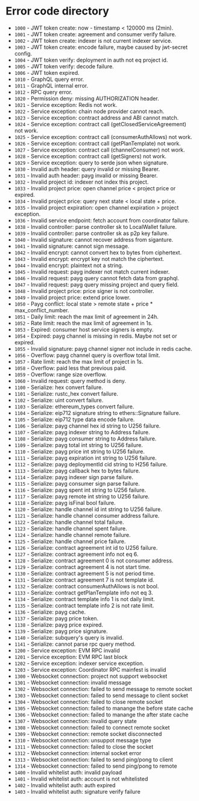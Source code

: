 # Error code directory

- `1000` - JWT token create: now - timestamp < 120000 ms (2min).
- `1001` - JWT token create: agreement and consumer verify failure.
- `1002` - JWT token create: indexer is not current indexer service.
- `1003` - JWT token create: encode failure, maybe caused by jwt-secret config.
- `1004` - JWT token verify: deployment in auth not eq project id.
- `1005` - JWT token verify: decode failure.
- `1006` - JWT token expired.
- `1010` - GraphQL query error.
- `1011` - GraphQL internal error.
- `1012` - RPC query error.
- `1020` - Permission deny: missing AUTHORIZATION header.
- `1021` - Service exception: Redis not work.
- `1022` - Service exception: chain node provider cannot reach.
- `1023` - Service exception: contract address and ABI cannot match.
- `1024` - Service exception: contract call (getClosedServiceAgreement) not work.
- `1025` - Service exception: contract call (consumerAuthAllows) not work.
- `1026` - Service exception: contract call (getPlanTemplate) not work.
- `1027` - Service exception: contract call (channelConsumer) not work.
- `1028` - Service exception: contract call (getSigners) not work.
- `1029` - Service exception: query to serde json when signature.
- `1030` - Invalid auth header: query invalid or missing Bearer.
- `1031` - Invalid auth header: payg invalid or missing Bearer.
- `1032` - Invalid project id: indexer not index this project.
- `1033` - Invalid project price: open channel price < project price or expired.
- `1034` - Invalid project price: query next state < local state + price.
- `1035` - Invalid project expiration: open channel expiration > project exception.
- `1036` - Invalid service endpoint: fetch account from coordinator failure.
- `1038` - Invalid controller: parse controller sk to LocalWallet failure.
- `1039` - Invalid controller: parse controller sk as p2p key failure.
- `1040` - Invalid signature: cannot recover address from siganture.
- `1041` - Invalid signature: cannot sign message.
- `1042` - Invalid encrypt: cannot convert hex to bytes from ciphertext.
- `1043` - Invalid encrypt: encrypt key not match the ciphertext.
- `1044` - Invalid encrypt: plaintext not a string.
- `1045` - Invalid request: payg indexer not match current indexer.
- `1046` - Invalid request: payg query cannot fetch data from graphql.
- `1047` - Invalid request: payg query missing project and query field.
- `1048` - Invalid project price: price signer is not controller.
- `1049` - Invalid project price: extend price lower.
- `1050` - Payg conflict: local state > remote state + price * max_conflict_number.
- `1051` - Daily limit: reach the max limit of agreement in 24h.
- `1052` - Rate limit: reach the max limit of agreement in 1s.
- `1053` - Expired: consumer host service signers is empty.
- `1054` - Expired: payg channel is missing in redis. Maybe not set or expired.
- `1055` - Invalid signature: payg channel signer not include in redis cache.
- `1056` - Overflow: payg channel query is overflow total limit.
- `1057` - Rate limit: reach the max limit of project in 1s.
- `1058` - Overflow: paid less that previous paid.
- `1059` - Overflow: range size overflow.
- `1060` - Invalid request: query method is deny.
- `1100` - Serialize: hex convert failure.
- `1101` - Serialize: rustc_hex convert failure.
- `1102` - Serialize: uint convert failure.
- `1103` - Serialize: ethereum_types convert failure.
- `1104` - Serialize: eip712 signature string to ethers::Signature failure.
- `1105` - Serialize: eip712 type data encode failure.
- `1106` - Serialize: payg channel hex id string to U256 failure.
- `1107` - Serialize: payg indexer string to Address failure.
- `1108` - Serialize: payg consumer string to Address failure.
- `1109` - Serialize: payg total int string to U256 failure.
- `1110` - Serialize: payg price int string to U256 failure.
- `1111` - Serialize: payg expiration int string to U256 failure.
- `1112` - Serialize: payg deploymentId cid string to H256 failure.
- `1113` - Serialize: payg callback hex to bytes failure.
- `1114` - Serialize: payg indexer sign parse failure.
- `1115` - Serialize: payg consumer sign parse failure.
- `1116` - Serialize: payg spent int string to U256 failure.
- `1117` - Serialize: payg remote int string to U256 failure.
- `1118` - Serialize: payg isFinal bool failure.
- `1120` - Serialize: handle channel id int string to U256 failure.
- `1121` - Serialize: handle channel consumer address failure.
- `1122` - Serialize: handle channel total failure.
- `1123` - Serialize: handle channel spent failure.
- `1124` - Serialize: handle channel remote failure.
- `1125` - Serialize: handle channel price failure.
- `1126` - Serialize: contract agreement int id to U256 failure.
- `1127` - Serialize: contract agreement info not eq 6.
- `1128` - Serialize: contract agreement 0 is not consumer address.
- `1129` - Serialize: contract agreement 4 is not start time.
- `1130` - Serialize: contract agreement 5 is not period time.
- `1131` - Serialize: contract agreement 7 is not template id.
- `1132` - Serialize: contract consumerAuthAllows is not bool.
- `1133` - Serialize: contract getPlanTemplate info not eq 3.
- `1134` - Serialize: contract template info 1 is not daily limit.
- `1135` - Serialize: contract template info 2 is not rate limit.
- `1136` - Serialize: payg cache.
- `1137` - Serialize: payg price token.
- `1138` - Serialize: payg price expired.
- `1139` - Serialize: payg price signature.
- `1140` - Serialize: subquery's query is invalid.
- `1141` - Serialize: cannot parse rpc query method.
- `1200` - Service exception: EVM RPC invalid
- `1201` - Service exception: EVM RPC last block
- `1202` - Service exception: indexer service exception.
- `1203` - Service exception: Coordinator RPC mainfest is invalid 
- `1300` - Websocket connection: project not support websocket
- `1301` - Websocket connection: invalid message
- `1302` - Websocket connection: failed to send message to remote socket
- `1303` - Websocket connection: failed to send message to client socket 
- `1304` - Websocket connection: failed to close remote socket
- `1305` - Websocket connection: failed to manange the before state cache
- `1306` - Websocket connection: failed to manange the after state cache
- `1307` - Websocket connection: invalid query state
- `1308` - Websocket connection: failed to connect remote socket
- `1309` - Websocket connection: remote socket disconnected
- `1310` - Websocket connection: unsuppot message type
- `1311` - Websocket connection: failed to close the socket
- `1312` - Websocket connection: internal socket error
- `1313` - Websocket connection: failed to send ping/pong to client
- `1314` - Websocket connection: failed to send ping/pong to remote
- `1400` - Invalid whitelist auth: invalid payload
- `1401` - Invalid whitelist auth: account is not whitelisted
- `1402` - Invalid whitelist auth: auth expired
- `1403` - Invalid whitelist auth: signature verify failure
